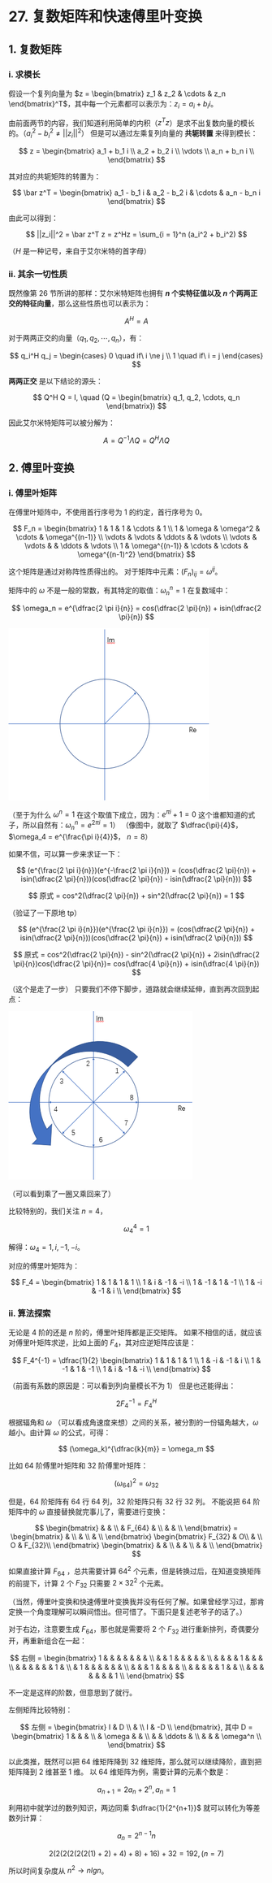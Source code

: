 # 27. 复数矩阵和快速傅里叶变换

## 1. 复数矩阵

### i. 求模长

假设一个复列向量为 $z = \begin{bmatrix} z_1 & z_2 & \cdots & z_n \end{bmatrix}^T$，其中每一个元素都可以表示为：$z_i = a_i + b_i i$。

由前面两节的内容，我们知道利用简单的内积（$z^Tz$）是求不出复数向量的模长的。（$a_i^2 - b_i^2 \ne ||z_i||^2$）
但是可以通过左乘复列向量的 **共轭转置** 来得到模长：

$$
z =
\begin{bmatrix}
a_1 + b_1 i \\
a_2 + b_2 i \\
\vdots \\
a_n + b_n i \\
\end{bmatrix}
$$

其对应的共轭矩阵的转置为：

$$
\bar z^T =
\begin{bmatrix}
a_1 - b_1 i & a_2 - b_2 i & \cdots & a_n - b_n i
\end{bmatrix}
$$

由此可以得到：

$$
||z_i||^2 = \bar z^T z = z^Hz = \sum_{i = 1}^n (a_i^2 + b_i^2)
$$

（$H$ 是一种记号，来自于艾尔米特的首字母）

### ii. 其余一切性质

既然像第 26 节所讲的那样：艾尔米特矩阵也拥有 **$n$ 个实特征值以及 $n$ 个两两正交的特征向量**，那么这些性质也可以表示为：

$$
A^H = A
$$

对于两两正交的向量（$q_1, q_2, \cdots, q_n$），有：

$$
q_i^H q_j =
\begin{cases}
0 \quad if\ i \ne j \\
1 \quad if\ i = j
\end{cases}
$$

**两两正交** 是以下结论的源头：

$$
Q^H Q = I, \quad (Q = \begin{bmatrix} q_1, q_2, \cdots, q_n \end{bmatrix})
$$

因此艾尔米特矩阵可以被分解为：

$$
A = Q^{-1} \Lambda Q = Q^H \Lambda Q
$$

## 2. 傅里叶变换

### i. 傅里叶矩阵

在傅里叶矩阵中，不使用首行序号为 1 的约定，首行序号为 0。

$$
F_n =
\begin{bmatrix}
1 & 1 & 1 & \cdots & 1 \\
1 & \omega & \omega^2 & \cdots & \omega^{(n-1)} \\
\vdots & \vdots & \ddots & & \vdots \\
\vdots & \vdots & & \ddots & \vdots \\
1 & \omega^{(n-1)} & \cdots & \cdots & \omega^{(n-1)^2}
\end{bmatrix}
$$

这个矩阵是通过对称阵性质得出的。
对于矩阵中元素：$(F_n)_{ij} = \omega^{ij}$。

矩阵中的 $\omega$ 不是一般的常数，有其特定的取值：$\omega_n^n = 1$
在复数域中：

$$
\omega_n = e^{\dfrac{2 \pi i}{n}} = cos(\dfrac{2 \pi}{n}) + isin(\dfrac{2 \pi}{n})
$$

![27_1](./img/27_1.png)

（至于为什么 $\omega^n = 1$ 在这个取值下成立，因为：$e^{\pi i} + 1 = 0$ 这个谁都知道的式子，所以自然有：$\omega_n^n = e^{2 \pi i} = 1$）
（像图中，就取了 $\dfrac{\pi}{4}$，$\omega_4 =  e^{\frac{\pi i}{4}}$， $n = 8$）

如果不信，可以算一步来求证一下：

$$
(e^{\frac{2 \pi i}{n}})(e^{-\frac{2 \pi i}{n}}) =
(cos(\dfrac{2 \pi}{n}) + isin(\dfrac{2 \pi}{n}))(cos(\dfrac{2 \pi}{n}) - isin(\dfrac{2 \pi}{n}))
$$

$$
原式 = cos^2(\dfrac{2 \pi}{n}) + sin^2(\dfrac{2 \pi}{n}) = 1
$$

（验证了一下原地 tp）

$$
(e^{\frac{2 \pi i}{n}})(e^{\frac{2 \pi i}{n}}) =
(cos(\dfrac{2 \pi}{n}) + isin(\dfrac{2 \pi}{n}))(cos(\dfrac{2 \pi}{n}) + isin(\dfrac{2 \pi}{n}))
$$

$$
原式 = cos^2(\dfrac{2 \pi}{n}) - sin^2(\dfrac{2 \pi}{n}) + 2isin(\dfrac{2 \pi}{n})cos(\dfrac{2 \pi}{n})= cos(\dfrac{4 \pi}{n}) + isin(\dfrac{4 \pi}{n})
$$

（这个是走了一步）
只要我们不停下脚步，道路就会继续延伸，直到再次回到起点：

![27_2](./img/27_2.png)

（可以看到乘了一圈又乘回来了）

比较特别的，我们关注 $n = 4$，

$$
\omega_4^4 = 1
$$

解得：$\omega_4 = 1, i, -1, -i$。

对应的傅里叶矩阵为：

$$
F_4 =
\begin{bmatrix}
1 & 1 & 1 & 1 \\
1 & i & -1 & -i \\
1 & -1 & 1 & -1 \\
1 & -i & -1 & i \\
\end{bmatrix}
$$

### ii. 算法探索

无论是 4 阶的还是 $n$ 阶的，傅里叶矩阵都是正交矩阵。
如果不相信的话，就应该对傅里叶矩阵求逆，比如上面的 $F_4$，其对应逆矩阵应该是：

$$
F_4^{-1} =
\dfrac{1}{2}
\begin{bmatrix}
1 & 1 & 1 & 1 \\
1 & -i & -1 & i \\
1 & -1 & 1 & -1 \\
1 & i & -1 & -i \\
\end{bmatrix}
$$

（前面有系数的原因是：可以看到列向量模长不为 1）
但是也还能得出：

$$
2F_4^{-1} = F_4^H
$$

根据辐角和 $\omega$ （可以看成角速度来想）之间的关系，被分割的一份辐角越大，$\omega$ 越小。由计算 $\omega$ 的公式，可得：

$$
(\omega_k)^{\dfrac{k}{m}} = \omega_m
$$

比如 64 阶傅里叶矩阵和 32 阶傅里叶矩阵：

$$
(\omega_{64})^2 = \omega_{32}
$$

但是，64 阶矩阵有 64 行 64 列，32 阶矩阵只有 32 行 32 列。
不能说把 64 阶矩阵中的 $\omega$ 直接替换就完事儿了，需要进行变换：

$$
\begin{bmatrix}
& & \\
& F_{64} & \\
& & \\
\end{bmatrix} =
\begin{bmatrix}
& \\
& \\
& \\
\end{bmatrix}
\begin{bmatrix}
F_{32} & O\\
& \\
O & F_{32}\\
\end{bmatrix}
\begin{bmatrix}
& & \\
& & \\
& & \\
\end{bmatrix}
$$

如果直接计算 $F_{64}$ ，总共需要计算 $64^2$ 个元素，但是转换过后，在知道变换矩阵的前提下，计算 2 个 $F_{32}$ 只需要 $2 \times 32^2$ 个元素。

（当然，傅里叶变换和快速傅里叶变换我并没有任何了解。如果曾经学习过，那肯定换一个角度理解可以瞬间悟出。但可惜了。下面只是复述老爷子的话了。）

对于右边，注意要生成 $F_{64}$，那也就是需要将 2 个 $F_{32}$ 进行重新排列，奇偶要分开，再重新组合在一起：

$$
右侧 =
\begin{bmatrix}
1 & & & & & & & \\
& & 1 & & & & & \\
& & & & 1 & & & \\
& & & & & & 1 & \\
& 1 & & & & & & \\
& & & 1 & & & & \\
& & & & & 1 & & \\
& & & & & & & 1 \\
\end{bmatrix}
$$

不一定是这样的阶数，但意思到了就行。

左侧矩阵比较特别：

$$
左侧 =
\begin{bmatrix}
I & D \\
& \\
I & -D \\
\end{bmatrix}, 其中 D =
\begin{bmatrix}
1 & & & \\
& \omega & & \\
& & \ddots & \\
& & & \omega^n \\
\end{bmatrix}
$$

以此类推，既然可以把 64 维矩阵降到 32 维矩阵，那么就可以继续降阶，直到把矩阵降到 2 维甚至 1 维。
以 64 维矩阵为例，需要计算的元素个数是：

$$
a_{n+1} = 2a_{n} + 2^n, a_n = 1
$$

利用初中就学过的数列知识，两边同乘 $\dfrac{1}{2^{n+1}}$ 就可以转化为等差数列计算：

$$
a_n = 2^{n-1}n
$$

$$
2(2(2(2(2(2(1)+2)+4)+8)+16)+32 = 192, (n = 7)
$$

所以时间复杂度从 $n^2 \to nlgn$。
